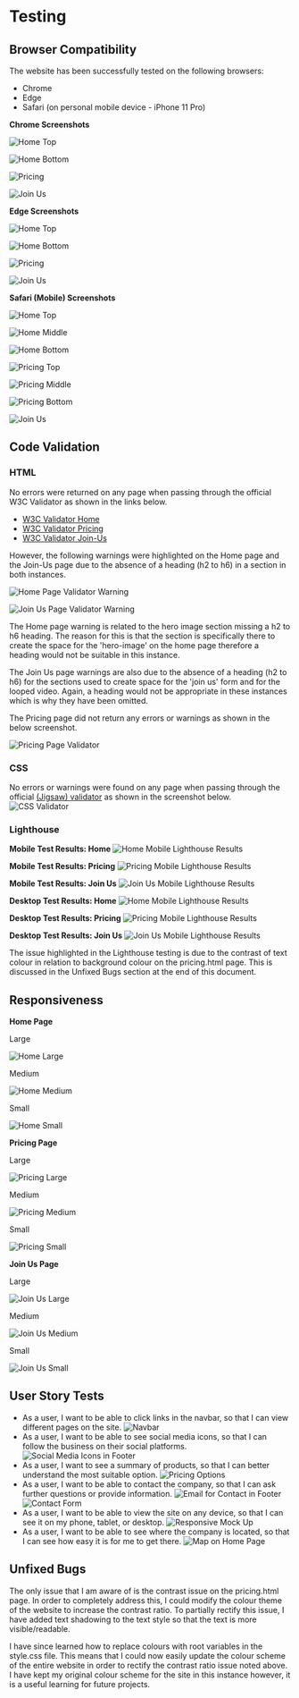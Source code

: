 # Testing

## Browser Compatibility

The website has been successfully tested on the following browsers:
- Chrome
- Edge
- Safari (on personal mobile device - iPhone 11 Pro)

__Chrome Screenshots__

![Home Top](documentation/testing/sj-fitness-chrome-desktop.jpg)

![Home Bottom](documentation/testing/sj-fitness-chrome-desktop-a.jpg)

![Pricing](documentation/testing/sj-fitness-chrome-desktop-b.jpg)

![Join Us](documentation/testing/sj-fitness-chrome-desktop-c.jpg)

__Edge Screenshots__

![Home Top](documentation/testing/sj-fitness-edge-desktop.jpg)

![Home Bottom](documentation/testing/sj-fitness-edge-desktop-a.jpg)

![Pricing](documentation/testing/sj-fitness-edge-desktop-b.jpg)

![Join Us](documentation/testing/sj-fitness-edge-desktop-c.jpg)

__Safari (Mobile) Screenshots__

![Home Top](documentation/testing/sj-fitness-safari-mobile.jpg)

![Home Middle](documentation/testing/sj-fitness-safari-mobile-a.jpg)

![Home Bottom](documentation/testing/sj-fitness-safari-mobile-b.jpg)

![Pricing Top](documentation/testing/sj-fitness-safari-mobile-c.jpg)

![Pricing Middle](documentation/testing/sj-fitness-safari-mobile-d.jpg)

![Pricing Bottom](documentation/testing/sj-fitness-safari-mobile-e.jpg)

![Join Us](documentation/testing/sj-fitness-safari-mobile-f.jpg)

## Code Validation

### HTML

No errors were returned on any page when passing through the official W3C Validator as shown in the links below.
  - [W3C Validator Home](https://validator.w3.org/nu/?doc=https://sniclasj.github.io/sj-fitness/index.html)
  - [W3C Validator Pricing](https://validator.w3.org/nu/?doc=https://sniclasj.github.io/sj-fitness/pricing.html)
  - [W3C Validator Join-Us](https://validator.w3.org/nu/?doc=https://sniclasj.github.io/sj-fitness/join-us.html)
  
However, the following warnings were highlighted on the Home page and the Join-Us page due to the absence of a heading (h2 to h6) in a section in both instances.

![Home Page Validator Warning](documentation/testing/sj-fitness-index-testing.jpg)

![Join Us Page Validator Warning](documentation/testing/sj-fitness-join-us-testing.jpg)

The Home page warning is related to the hero image section missing a h2 to h6 heading. The reason for this is that the section is specifically there to create the space for the 'hero-image' on the home page therefore a heading would not be suitable in this instance.

The Join Us page warnings are also due to the absence of a heading (h2 to h6) for the sections used to create space for the 'join us' form and for the looped video. Again, a heading would not be appropriate in these instances which is why they have been omitted.

The Pricing page did not return any errors or warnings as shown in the below screenshot.

![Pricing Page Validator](documentation/testing/sj-fitness-pricing-testing.jpg)

### CSS

No errors or warnings were found on any page when passing through the official [(Jigsaw) validator](https://jigsaw.w3.org/css-validator/validator?uri=https%3A%2F%2Fsniclasj.github.io%2Fsj-fitness%2F&profile=css3svg&usermedium=all&warning=1&vextwarning=&lang=en) as shown in the screenshot below.
![CSS Validator](documentation/testing/sj-fitness-index-css-testing.jpg)

### Lighthouse

__Mobile Test Results: Home__
![Home Mobile Lighthouse Results](documentation/testing/sj-fitness-index-lighthouse-mobile.jpg)

__Mobile Test Results: Pricing__
![Pricing Mobile Lighthouse Results](documentation/testing/sj-fitness-pricing-lighthouse-mobile.jpg)

__Mobile Test Results: Join Us__
![Join Us Mobile Lighthouse Results](documentation/testing/sj-fitness-join-us-lighthouse-mobile.jpg)

__Desktop Test Results: Home__
![Home Mobile Lighthouse Results](documentation/testing/sj-fitness-index-lighthouse-desktop.jpg)

__Desktop Test Results: Pricing__
![Pricing Mobile Lighthouse Results](documentation/testing/sj-fitness-pricing-lighthouse-desktop.jpg)

__Desktop Test Results: Join Us__
![Join Us Mobile Lighthouse Results](documentation/testing/sj-fitness-join-us-lighthouse-desktop.jpg)

The issue highlighted in the Lighthouse testing is due to the contrast of text colour in relation to background colour on the pricing.html page. This is discussed in the Unfixed Bugs section at the end of this document.

## Responsiveness

__Home Page__

Large

![Home Large](documentation/testing/sj-fitness-responsiveness-large.jpg)

Medium

![Home Medium](documentation/testing/sj-fitness-responsiveness-medium.jpg)

Small

![Home Small](documentation/testing/sj-fitness-responsiveness-small.jpg)

__Pricing Page__

Large

![Pricing Large](documentation/testing/sj-fitness-responsiveness-pricing-large.jpg)

Medium

![Pricing Medium](documentation/testing/sj-fitness-responsiveness-pricing-medium.jpg)

Small

![Pricing Small](documentation/testing/sj-fitness-responsiveness-pricing-small.jpg)

__Join Us Page__

Large

![Join Us Large](documentation/testing/sj-fitness-responsiveness-join-us-large.jpg)

Medium

![Join Us Medium](documentation/testing/sj-fitness-responsiveness-join-us-medium.jpg)

Small

![Join Us Small](documentation/testing/sj-fitness-responsiveness-join-us-small.jpg)

## User Story Tests

- As a user, I want to be able to click links in the navbar, so that I can view different pages on the site.
![Navbar](documentation/testing/sj-fitness-navbar.jpg)
- As a user, I want to be able to see social media icons, so that I can follow the business on their social platforms.
![Social Media Icons in Footer](documentation/testing/sj-fitness-footer.jpg)
- As a user, I want to see a summary of products, so that I can better understand the most suitable option.
![Pricing Options](documentation/testing/sj-fitness-pricing-tiers.jpg)
- As a user, I want to be able to contact the company, so that I can ask further questions or provide information.
![Email for Contact in Footer](documentation/testing/sj-fitness-footer.jpg)
![Contact Form](documentation/testing/sj-fitness-join-us-form.jpg)
- As a user, I want to be able to view the site on any device, so that I can see it on my phone, tablet, or desktop.
![Responsive Mock Up](documentation/testing/sj-fitness-responsive-mock-up.jpg)
- As a user, I want to be able to see where the company is located, so that I can see how easy it is for me to get there.
![Map on Home Page](documentation/testing/sj-fitness-chrome-desktop-a.jpg)

## Unfixed Bugs

The only issue that I am aware of is the contrast issue on the pricing.html page. In order to completely address this, I could modify the colour theme of the website to increase the contrast ratio. To partially rectify this issue, I have added text shadowing to the text style so that the text is more visible/readable.

I have since learned how to replace colours with root variables in the style.css file. This means that I could now easily update the colour scheme of the entire website in order to rectify the contrast ratio issue noted above. I have kept my original colour scheme for the site in this instance however, it is a useful learning for future projects.